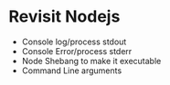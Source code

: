 # Revisit Nodejs

- Console log/process stdout
- Console Error/process stderr
- Node Shebang to make it executable
- Command Line arguments
